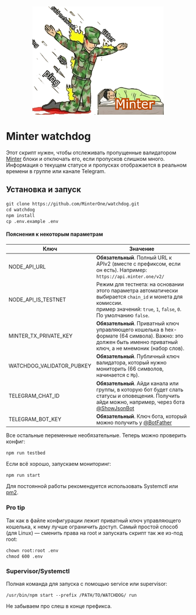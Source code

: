 <p align="center">
    <img src="./watchdog.png" alt="Explanation of work">
</p>

# Minter watchdog
Этот скрипт нужен, чтобы отслеживать пропущенные валидатором [Minter](https://minter.network) блоки и отключать его, если пропусков слишком много. Информация о текущем статусе и пропусках отображается в реальном времени в группе или канале Telegram. 

## Установка и запуск
```
git clone https://github.com/MinterOne/watchdog.git
cd watchdog
npm install
cp .env.example .env
```

#### Пояснения к некоторым параметрам
| Ключ | Значение |
| ---- | -------- |
| NODE_API_URL | **Обязательный**. Полный URL к APIv2 (вместе с префиксом, если он есть). Например: `https://api.minter.one/v2/` |
| NODE_API_IS_TESTNET | Режим для тестнета: на основании этого параметра автоматически выбирается `chain_id` и монета для комиссии.<br> пример значений: `true`, `1`, `false`, `0`. По умолчанию `false`. |
| MINTER_TX_PRIVATE_KEY | **Обязательный**. Приватный ключ управляющего кошелька в hex-формате (64 символа). Важно: это должен быть именно приватный ключ, а не мнемоник (набор слов). |
| WATCHDOG_VALIDATOR_PUBKEY | **Обязательный**. Публичный ключ валидатора, который нужно мониторить (66 символов, начинается с `Mp`). |
| TELEGRAM_CHAT_ID | **Обязательный**. Айди канала или группы, в которую бот будет слать статусы и оповещения. Получить айди можно, например, через бота [@ShowJsonBot](https://t.me/showjsonbot) |
| TELEGRAM_BOT_KEY | **Обязательный**. Ключ бота, который можно получить у [@BotFather](https://t.me/BotFather) |

Все остальные переменные необязательные. Теперь можно проверить конфиг:

```
npm run testbed
```
Если всё хорошо, запускаем мониторинг:

```
npm run start
```

Для постоянной работы рекомендуется использовать Systemctl или [pm2](https://pm2.keymetrics.io).

### Pro tip
Так как в файле конфигурации лежит приватный ключ управляющего кошелька, к нему лучше ограничить доступ. Самый простой способ (для Linux) — сменить права на root и запускать скрипт так же из-под root:

```
chown root:root .env
chmod 600 .env
```

### Supervisor/Systemctl
Полная команда для запуска с помощью service или supervisor:

```
/usr/bin/npm start --prefix /PATH/TO/WATCHDOG/ run
```

Не забываем про слеш в конце префикса.
